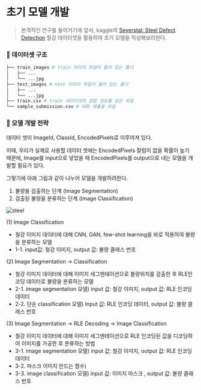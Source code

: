 # 초기 모델 개발

> 본격적인 연구를 들어가기에 앞서, kaggle의 [Severstal: Steel Defect Detection](https://www.kaggle.com/competitions/severstal-steel-defect-detection/data) 철강 데이터셋을 활용하여 초기 모델을 작성해보려한다. 

### 📌 데이터셋 구조
```bash
├── train_images # train 이미지 파일이 들어 있는 폴더
│   ├── ...
│   └── ...jpg
├── test_images # test 이미지 파일이 들어 있는 폴더
│   ├── ...
│   └── ...jpg
├── train.csv # train 데이터셋의 결함 정보를 담은 파일
└── sample_submission.csv # 대회 제출용 파일 
``` 

### 📌 모델 개발 전략
데이터 셋이 ImageId, ClassId, EncodedPixels로 이루어져 있다. 

이때, 우리가 실제로 사용할 데이터 셋에는 EncodedPixels 칼럼이 없을 확률이 높기 때문에, Image를 input으로 넣었을 때 EncodedPixels를 output으로 내는 모델을 개발할 필요가 있다.

그렇기에 아래 그림과 같이 나누어 모델을 개발하려한다.

1. 불량을 검출하는 단계 (Image Segmentation)
2. 검출된 불량을 분류하는 단계 (Image Classification)

![steel](https://github.com/YeoJiSu/Smart-Factory-Project/assets/76769044/17836756-5d61-410d-b481-a720b6a59858)

(1) Image Classification <br>
* 철강 이미지 데이터에 대해  CNN, GAN, few-shot learning을 바로 적용하여 불량을 분류하는 모델<br>
* 1-1. input값: 철강 이미지, output 값: 불량 클래스 번호<br>

(2) Image Segmentation -> Classification <br>
* 철강 이미지 데이터에 대해 이미지 세그멘테이션으로 불량위치를 검출한 후 RLE인코딩 데이터로 불량을 분류하는 모델 <br>
* 2-1. image segmentation 모델) input 값: 철강 이미지, output 값: RLE 인코딩 데이터<br>
* 2-2. 단순 classification 모델) Input 값: RLE 인코딩 데이터, output 값: 불량 클래스 번호<br>

(3) Image Segmentation -> RLE Decoding -> Image Classification<br>
* 철강 이미지 데이터에 대해 이미지 세그멘테이션으로 RLE 인코딩된 값을 디코딩하여 이미지를 가공한 후 분류하는 방법<br>
* 3-1. image segmentation 모델) input 값: 철강 이미지, output 값: RLE 인코딩 데이터<br>
* 3-2. 마스크 이미지 만드는 함수)<br>
* 3-3. image classification 모델) input 값: 이미지 마스크 , output 값: 불량 클래스 번호<br>
